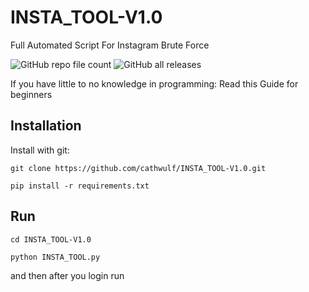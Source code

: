 # INSTA_TOOL-V1.0
Full Automated Script For Instagram Brute Force

![GitHub repo file count](https://img.shields.io/github/directory-file-count/cathwulf/INSTA_TOOL-V1.0)     ![GitHub all releases](https://img.shields.io/github/downloads/cathwulf/INSTA_TOOL-V1.0/total?style=social)

If you have little to no knowledge in programming: Read this Guide for beginners


## Installation

Install with git:

```shell
git clone https://github.com/cathwulf/INSTA_TOOL-V1.0.git
```



```shell
pip install -r requirements.txt
```



## Run

```shell
cd INSTA_TOOL-V1.0
```

```shell
python INSTA_TOOL.py
```
and then after you login run

